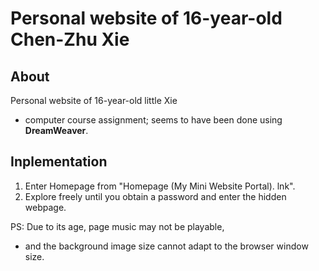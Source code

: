# Personal website of 16-year-old Chen-Zhu Xie

<!-- ## Description -->
## About
Personal website of 16-year-old little Xie  
* computer course assignment; seems to have been done using **DreamWeaver**.

## Inplementation
1. Enter Homepage from "Homepage (My Mini Website Portal). lnk".  
2. Explore freely until you obtain a password and enter the hidden webpage.

PS: Due to its age, page music may not be playable,  
* and the background image size cannot adapt to the browser window size.

<!-- ## Software Architecture
Software architecture description

## Installation

1.  xxxx
2.  xxxx
3.  xxxx

## Instructions

1.  xxxx
2.  xxxx
3.  xxxx

## Contribution

1.  Fork the repository
2.  Create Feat_xxx branch
3.  Commit your code
4.  Create Pull Request


## Gitee Feature

1.  You can use Readme\_XXX.md to support different languages, such as Readme\_en.md, Readme\_zh.md
2.  Gitee blog [blog.gitee.com](https://blog.gitee.com)
3.  Explore open source project [https://gitee.com/explore](https://gitee.com/explore)
4.  The most valuable open source project [GVP](https://gitee.com/gvp)
5.  The manual of Gitee [https://gitee.com/help](https://gitee.com/help)
6.  The most popular members  [https://gitee.com/gitee-stars/](https://gitee.com/gitee-stars/) -->
